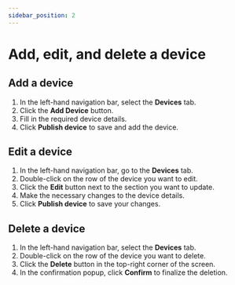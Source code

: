 ```yaml
---
sidebar_position: 2
---
```


# Add, edit, and delete a device

## Add a device

1. In the left-hand navigation bar, select the **Devices** tab.
2. Click the **Add Device** button.
3. Fill in the required device details.
4. Click **Publish device** to save and add the device.

## Edit a device

1. In the left-hand navigation bar, go to the **Devices** tab.
2. Double-click on the row of the device you want to edit.
3. Click the **Edit** button next to the section you want to update.
4. Make the necessary changes to the device details.
5. Click **Publish device** to save your changes.

## Delete a device

1. In the left-hand navigation bar, select the **Devices** tab.
2. Double-click on the row of the device you want to delete.
3. Click the **Delete** button in the top-right corner of the screen.
4. In the confirmation popup, click **Confirm** to finalize the deletion.
